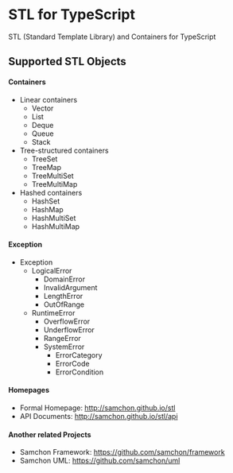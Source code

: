# STL for TypeScript
STL (Standard Template Library) and Containers for TypeScript

## Supported STL Objects
#### Containers
- Linear containers
    - Vector
    - List
    - Deque
    - Queue
    - Stack
- Tree-structured containers
    - TreeSet
    - TreeMap
    - TreeMultiSet
    - TreeMultiMap
- Hashed containers
    - HashSet
    - HashMap
    - HashMultiSet
    - HashMultiMap

#### Exception
- Exception
  - LogicalError
    - DomainError
    - InvalidArgument
    - LengthError
    - OutOfRange
  - RuntimeError
    - OverflowError
    - UnderflowError
    - RangeError
    - SystemError
      - ErrorCategory
      - ErrorCode
      - ErrorCondition

#### Homepages
- Formal Homepage: http://samchon.github.io/stl
- API Documents: http://samchon.github.io/stl/api

#### Another related Projects
- Samchon Framework: https://github.com/samchon/framework
- Samchon UML: https://github.com/samchon/uml
